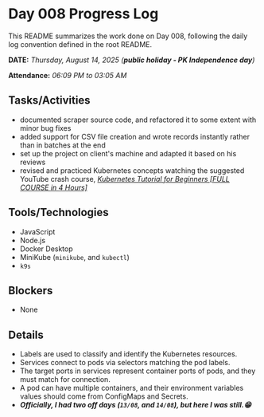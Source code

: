 # Day 008 Progress Log

This README summarizes the work done on Day 008, following the daily log convention defined in the root README.

**DATE:** _Thursday, August 14, 2025 (**public holiday - PK Independence day**)_

**Attendance:** _06:09 PM to 03:05 AM_

## Tasks/Activities

- documented scraper source code, and refactored it to some extent with minor bug fixes
- added support for CSV file creation and wrote records instantly rather than in batches at the end
- set up the project on client's machine and adapted it based on his reviews
- revised and practiced Kubernetes concepts watching the suggested YouTube crash course, *[Kubernetes Tutorial for Beginners [FULL COURSE in 4 Hours]](https://www.youtube.com/watch?v=X48VuDVv0do&t=5557s)*

## Tools/Technologies

- JavaScript
- Node.js
- Docker Desktop
- MiniKube (`minikube`, and `kubectl`)
- `k9s`

## Blockers

- None

## Details

- Labels are used to classify and identify the Kubernetes resources.
- Services connect to pods via selectors matching the pod labels.
- The target ports in services represent container ports of pods, and they must match for connection.
- A pod can have multiple containers, and their environment variables values should come from ConfigMaps and Secrets.
- ***Officially, I had two off days (`13/08`, and `14/08`), but here I was still.😁***
